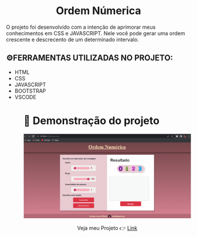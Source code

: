 <html>
    <h1 align="center">Ordem Númerica</h1>
    <p>O projeto foi desenvolvido com a intenção de aprimorar meus conhecimentos em CSS e JAVASCRIPT. Nele você pode gerar uma ordem crescente e descrecento de um determinado intervalo.</p>
    <h2>⚙️FERRAMENTAS UTILIZADAS NO PROJETO:</h2>
    <ul>
        <li>HTML</li>
        <li>CSS</li>
        <li>JAVASCRIPT</li>
        <li>BOOTSTRAP</li>
        <li>VSCODE</li>
    <ul>
    <h1>🔎 Demonstração do projeto</h1>
    <img src="./img/Animação_numeros.gif" alt="img">
    <p align="center"> Veja meu Projeto 👉 <a href=" https://nandamsouza.github.io/numeros/" target="_blank">Link</a></p>

</html>